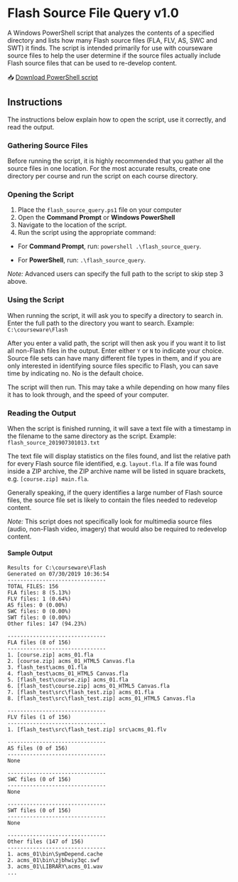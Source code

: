 # Flash Source File Query v1.0
A Windows PowerShell script that analyzes the contents of a specified directory and lists how many Flash source files (FLA, FLV, AS, SWC and SWT) it finds. The script is intended primarily for use with courseware source files to help the user determine if the source files actually include Flash source files that can be used to re-develop content.

📥 [Download PowerShell script](https://github.com/adlnet/flash-finder/tree/master/find-with-source)

## Instructions
The instructions below explain how to open the script, use it correctly, and read the output.

### Gathering Source Files
Before running the script, it is highly recommended that you gather all the source files in one location. For the most accurate results, create one directory per course and run the script on each course directory.

### Opening the Script
1. Place the `flash_source_query.ps1` file on your computer
2. Open the **Command Prompt** or **Windows PowerShell**
3. Navigate to the location of the script.
4. Run the script using the appropriate command:

* For **Command Prompt**, run: `powershell .\flash_source_query`. 

* For **PowerShell**, run: `.\flash_source_query`.

*Note:* Advanced users can specify the full path to the script to skip step 3 above.

### Using the Script
When running the script, it will ask you to specify a directory to search in. Enter the full path to the directory you want to search. Example: `C:\courseware\Flash`

After you enter a valid path, the script will then ask you if you want it to list all non-Flash files in the output. Enter either `Y` or `N` to indicate your choice. Source file sets can have many different file types in them, and if you are only interested in identifying source files specific to Flash, you can save time by indicating no. No is the default choice.

The script will then run. This may take a while depending on how many files it has to look through, and the speed of your computer.

### Reading the Output
When the script is finished running, it will save a text file with a timestamp in the filename to the same directory as the script. Example: `flash_source_201907301013.txt`

The text file will display statistics on the files found, and list the relative path for every Flash source file identified, e.g. `layout.fla`. If a file was found inside a ZIP archive, the ZIP archive name will be listed in square brackets, e.g. `[course.zip] main.fla`.

Generally speaking, if the query identifies a large number of Flash source files, the source file set is likely to contain the files needed to redevelop content.

*Note:* This script does not specifically look for multimedia source files (audio, non-Flash video, imagery) that would also be required to redevelop content.

#### Sample Output
```
Results for C:\courseware\Flash
Generated on 07/30/2019 10:36:54
-------------------------------
TOTAL FILES: 156
FLA files: 8 (5.13%)
FLV files: 1 (0.64%)
AS files: 0 (0.00%)
SWC files: 0 (0.00%)
SWT files: 0 (0.00%)
Other files: 147 (94.23%)

-------------------------------
FLA files (8 of 156)
-------------------------------
1. [course.zip] acms_01.fla
2. [course.zip] acms_01_HTML5 Canvas.fla
3. flash_test\acms_01.fla
4. flash_test\acms_01_HTML5 Canvas.fla
5. [flash_test\course.zip] acms_01.fla
6. [flash_test\course.zip] acms_01_HTML5 Canvas.fla
7. [flash_test\src\flash_test.zip] acms_01.fla
8. [flash_test\src\flash_test.zip] acms_01_HTML5 Canvas.fla

-------------------------------
FLV files (1 of 156)
-------------------------------
1. [flash_test\src\flash_test.zip] src\acms_01.flv

-------------------------------
AS files (0 of 156)
-------------------------------
None

-------------------------------
SWC files (0 of 156)
-------------------------------
None

-------------------------------
SWT files (0 of 156)
-------------------------------
None

-------------------------------
Other files (147 of 156)
-------------------------------
1. acms_01\bin\SymDepend.cache
2. acms_01\bin\zjbhwiy3qc.swf
3. acms_01\LIBRARY\acms_01.wav
...
```
